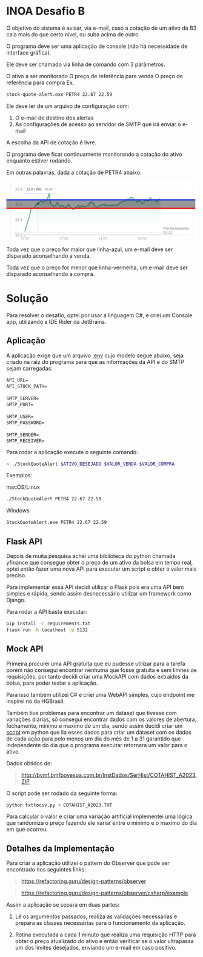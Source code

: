 # INOA Desafio B

O objetivo do sistema é avisar, via e-mail, caso a cotação de um ativo da B3 caia mais do que certo nível, ou suba acima de outro.

O programa deve ser uma aplicação de console (não há necessidade de interface gráfica).

Ele deve ser chamado via linha de comando com 3 parâmetros.

O ativo a ser monitorado
O preço de referência para venda
O preço de referência para compra
Ex.

``` bash 
stock-quote-alert.exe PETR4 22.67 22.59
```

Ele deve ler de um arquivo de configuração com:

1. O e-mail de destino dos alertas
2. As configurações de acesso ao servidor de SMTP que irá enviar o e-mail

A escolha da API de cotação é livre.

O programa deve ficar continuamente monitorando a cotação do ativo enquanto estiver rodando.

Em outras palavras, dada a cotação de PETR4 abaixo.

![img.png](img.png)

Toda vez que o preço for maior que linha-azul, um e-mail deve ser disparado aconselhando a venda.

Toda vez que o preço for menor que linha-vermelha, um e-mail deve ser disparado aconselhando a compra.

# Solução

Para resolver o desafio, optei por usar a linguagem C#, e criei um Console app, utilizando a IDE Rider da JetBrains.

## Aplicação

A aplicação exige que um arquivo [.env](../main/env/.env) cujo modelo segue abaixo, seja criado na raiz do programa para que as informações da API e do SMTP sejam carregadas:

```
API_URL=
API_STOCK_PATH=

SMTP_SERVER=
SMTP_PORT=

SMTP_USER=
SMTP_PASSWORD=

SMTP_SENDER=
SMTP_RECEIVER=
```

Para rodar a aplicação execute o seguinte comando:
``` bash 
> ./StockQuoteAlert $ATIVO_DESEJADO $VALOR_VENDA $VALOR_COMPRA
```
Exemplos:

macOS/Linux
``` bash 
./StockQuoteAlert PETR4 22.67 22.59
```

Windows
``` bash 
StockQuoteAlert.exe PETR4 22.67 22.59
```

## Flask API

Depois de muita pesquisa achei uma biblioteca do python chamada yfinance que consegue obter o preço de um ativo da bolsa em tempo real, optei então fazer uma nova API para executar um script e obter o valor mais preciso.

Para implementar essa API decidi utilizar o Flask pois era uma API bem simples e rápida, sendo assim desnecessário utilizar um framework como Django.

Para rodar a API basta executar:

``` bash
pip install -r requirements.txt
flask run -h localhost -p 5132
```

## Mock API

Primeira procurei uma API gratuita que eu pudesse utilizar para a tarefa porém não consegui encontrar nenhuma que fosse gratuita e sem limites de requisições, por tanto decidi criar uma MockAPI com dados extraidos da bolsa, para poder testar a aplicação.

Para isso também utilizei C# e criei uma WebAPI simples, cujo endpoint me inspirei no da HGBrasil.

Também tive problemas para encontrar um dataset que tivesse com variações diárias, só consegui encontrar dados com os valores de abertura, fechamento, minimo e maximo de um dia, sendo assim decidi criar um [script](../main/scripts/txttocsv.py) em python que lia esses dados para criar um dataset com os dados de cada ação para pelo menos um dia do mês de 1 a 31 garantido que independente do dia que o programa executar retornara um valor para o ativo.

Dados obtidos de:

> http://bvmf.bmfbovespa.com.br/InstDados/SerHist/COTAHIST_A2023.ZIP

O script pode ser rodado da seguinte forma:

``` bash 
python txttocsv.py < COTAHIST_A2023.TXT
```

Para calcular o valor e criar uma variação artificial implementei uma lógica que randomiza o preço fazendo ele variar entre o minimo e o maximo do dia em que ocorreu.

## Detalhes da Implementação

Para criar a aplicação utilizei o pattern do Observer que pode ser encontrado nos seguintes links:

> https://refactoring.guru/design-patterns/observer

> https://refactoring.guru/design-patterns/observer/csharp/example

Assim a aplicação se separa em duas partes:

1. Lê os argumentos passados, realiza as validações necessárias e prepara as classes necessárias para o funcionamento da aplicação.

2. Rotina executada a cada 1 minuto que realiza uma requisição HTTP para obter o preço atualizado do ativo e então verificar se o valor ultrapassa um dos limites desejados, enviando um e-mail em caso positivo.